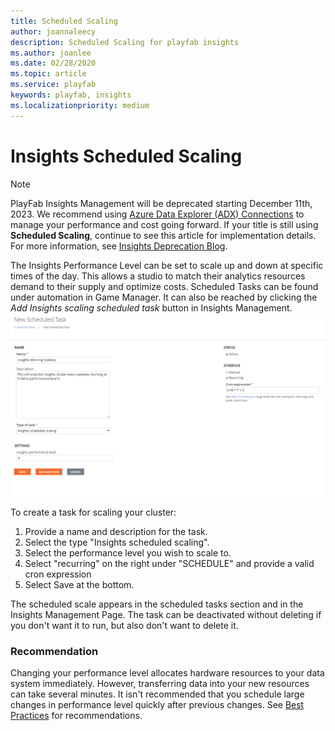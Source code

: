 ```yaml
---
title: Scheduled Scaling
author: joannaleecy
description: Scheduled Scaling for playfab insights
ms.author: joanlee
ms.date: 02/28/2020
ms.topic: article
ms.service: playfab
keywords: playfab, insights
ms.localizationpriority: medium
---
```


# Insights Scheduled Scaling

> [!NOTE] 
> PlayFab Insights Management will be deprecated starting December 11th, 2023. We recommend using [Azure Data Explorer (ADX) Connections](../../export-data/data-connection-adx.md) to manage your performance and cost going forward. If your title is still using **Scheduled Scaling**, continue to see this article for implementation details. For more information, see [Insights Deprecation Blog](https://developer.microsoft.com/en-us/games/articles/2023/09/playfab-insights-management-to-be-deprecated-starting-december-11/).

The Insights Performance Level can be set to scale up and down at specific times of the day. This allows a studio to match their analytics resources demand to their supply and optimize costs. Scheduled Tasks can be found under automation in Game Manager. It can also be reached by clicking the *Add Insights scaling scheduled task* button in Insights Management. 
<br>
![Insights Schedule](media/insights-schedule.png)


To create a task for scaling your cluster:
1. Provide a name and description for the task. 
2. Select the type "Insights scheduled scaling". 
3. Select the performance level you wish to scale to.  
4. Select "recurring" on the right under "SCHEDULE" and provide a valid cron expression
5. Select Save at the bottom. 

The scheduled scale appears in the scheduled tasks section and in the Insights Management Page. The task can be deactivated without deleting if you don't want it to run, but also don't want to delete it.

### **Recommendation**
Changing your performance level allocates hardware resources to your data system immediately. However, transferring data into your new resources can take several minutes. It isn't recommended that you schedule large changes in performance level quickly after previous changes. See [Best Practices](/gaming/playfab/features/insights/best-practices) for recommendations. 

